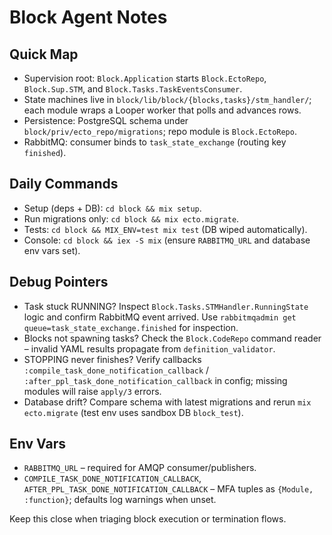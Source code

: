 # Block Agent Notes

## Quick Map
- Supervision root: `Block.Application` starts `Block.EctoRepo`, `Block.Sup.STM`, and `Block.Tasks.TaskEventsConsumer`.
- State machines live in `block/lib/block/{blocks,tasks}/stm_handler/`; each module wraps a Looper worker that polls and advances rows.
- Persistence: PostgreSQL schema under `block/priv/ecto_repo/migrations`; repo module is `Block.EctoRepo`.
- RabbitMQ: consumer binds to `task_state_exchange` (routing key `finished`).

## Daily Commands
- Setup (deps + DB): `cd block && mix setup`.
- Run migrations only: `cd block && mix ecto.migrate`.
- Tests: `cd block && MIX_ENV=test mix test` (DB wiped automatically).
- Console: `cd block && iex -S mix` (ensure `RABBITMQ_URL` and database env vars set).

## Debug Pointers
- Task stuck RUNNING? Inspect `Block.Tasks.STMHandler.RunningState` logic and confirm RabbitMQ event arrived. Use `rabbitmqadmin get queue=task_state_exchange.finished` for inspection.
- Blocks not spawning tasks? Check the `Block.CodeRepo` command reader – invalid YAML results propagate from `definition_validator`.
- STOPPING never finishes? Verify callbacks `:compile_task_done_notification_callback` / `:after_ppl_task_done_notification_callback` in config; missing modules will raise `apply/3` errors.
- Database drift? Compare schema with latest migrations and rerun `mix ecto.migrate` (test env uses sandbox DB `block_test`).

## Env Vars
- `RABBITMQ_URL` – required for AMQP consumer/publishers.
- `COMPILE_TASK_DONE_NOTIFICATION_CALLBACK`, `AFTER_PPL_TASK_DONE_NOTIFICATION_CALLBACK` – MFA tuples as `{Module, :function}`; defaults log warnings when unset.

Keep this close when triaging block execution or termination flows.
